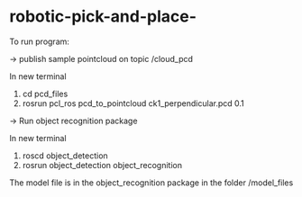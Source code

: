 # robotic-pick-and-place-

To run program: 

-> publish sample pointcloud on topic /cloud_pcd

In new terminal
1) cd pcd_files
2) rosrun pcl_ros pcd_to_pointcloud ck1_perpendicular.pcd 0.1


-> Run object recognition package

In new terminal
1) roscd object_detection
2) rosrun object_detection object_recognition 

The model file is in the object_recognition package in the folder /model_files



